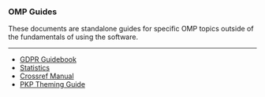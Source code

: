 
### OMP Guides

These documents are standalone guides for specific OMP topics outside of the fundamentals of using the software.

---

- [GDPR  Guidebook](gdpr/gdpr-pkp-guide.pdf)
- [Statistics](admin-guide/en/statistics)
- [Crossref Manual](crossref-ojs-manual/en/)
- [PKP Theming Guide](/pkp-theming-guide/)
<!--- [Getting Found, Staying Found](/getting-found-staying-found/en/)-->
